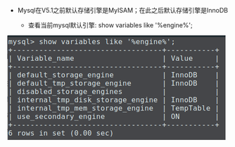 * Mysql在V5.1之前默认存储引擎是MyISAM；在此之后默认存储引擎是InnoDB

  * 查看当前mysql默认引擎: show variables like '%engine%';

![默认引擎](/img/default-engine.png)
